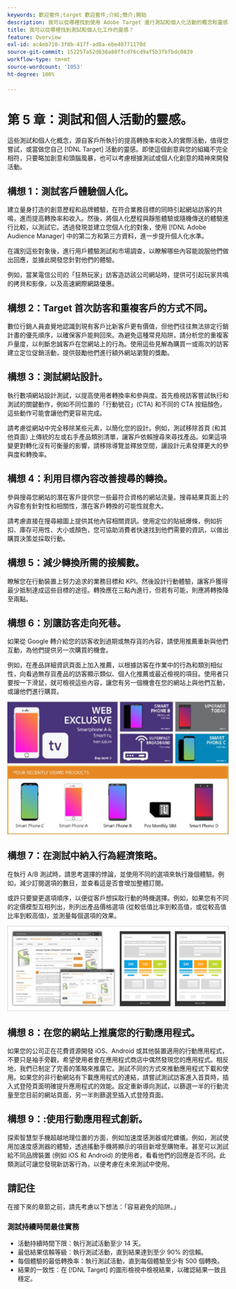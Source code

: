 ```yaml
---
keywords: 歡迎套件;target 歡迎套件;介紹;簡介;開始
description: 我可以從哪裡找到使用 Adobe Target 進行測試和個人化活動的概念和靈感？
title: 我可以從哪裡找到測試和個人化工作的靈感？
feature: Overview
exl-id: ac4eb710-3f8b-417f-ad8a-ebe48771170d
source-git-commit: 152257a52d836a88ffcd76cd9af5b3fbfbdc0839
workflow-type: tm+mt
source-wordcount: '1053'
ht-degree: 100%

---
```


# 第 5 章：測試和個人活動的靈感。

這些測試和個人化概念，源自客戶所執行的提高轉換率和收入的實際活動，值得您嘗試，或當做您自己 [!DNL Target] 活動的靈感。即使這個創意與您的組織不完全相符，只要略加創意和頭腦風暴，也可以考慮根據測試或個人化創意的精神來開發活動。

## 構想 1：測試客戶體驗個人化。

建立量身打造的創意歷程和品牌體驗，在符合業務目標的同時引起網站訪客的共鳴，進而提高轉換率和收入。然後，將個人化歷程與靜態體驗或隨機傳送的體驗進行比較，以測試它。透過發現並建立您個人化的對象，使用 [!DNL Adobe Audience Manager] 中的第二方和第三方資料，進一步提升個人化水準。

在識別這些對象後，進行用戶體驗測試和市場調查，以瞭解哪些內容能說服他們做出回應，並據此開發您針對他們的體驗。

例如，當某電信公司的「狂熱玩家」訪客造訪該公司網站時，提供可引起玩家共鳴的拷貝和影像，以及高速網際網路優惠。

## 構想 2：Target 首次訪客和重複客戶的方式不同。

數位行銷人員直覺地認識到現有客戶比新客戶更有價值，但他們往往無法排定行銷計畫的優先順序，以確保客戶能夠回來。為避免這種常見陷阱，請分析您的重複客戶量度，以判斷忠誠客戶在您網站上的行為。使用這些見解為購買一或兩次的訪客建立定位促銷活動，提供鼓勵他們進行額外網站瀏覽的獎勵。

## 構想 3：測試網站設計。

執行數項網站設計測試，以提高使用者轉換率和參與度。首先檢視訪客嘗試執行和測試的關鍵動作，例如不同位置的「行動號召」(CTA) 和不同的 CTA 按鈕顏色，這些動作可能會讓他們更容易完成。

請考慮從網站中完全移除某些元素，以簡化您的設計。例如，測試移除首頁 (和其他頁面) 上傳統的左或右手產品類別清單，讓客戶依賴搜尋來尋找產品。如果這項變更對轉化沒有可衡量的影響，請移除導覽並釋放空間，讓設計元素發揮更大的參與度和轉換率。

## 構想 4：利用目標內容改善搜尋的轉換。

參與搜尋您網站的潛在客戶提供您一些最符合資格的網站流量。搜尋結果頁面上的內容愈有針對性和相關性，潛在客戶轉換的可能性就愈大。

請考慮直接在搜尋縮圖上提供其他內容相關資訊。使用定位的貼紙爆條，例如折扣、庫存可用性、大小或顏色，您可協助消費者快速找到他們需要的資訊，以做出購買決策並採取行動。

## 構想 5：減少轉換所需的接觸數。

瞭解您在行動裝置上努力追求的業務目標和 KPI。然後設計行動體驗，讓客戶獲得最少抵制達成這些目標的途徑。轉換應在三點內進行，但若有可能，則應將轉換降至兩點。

## 構想 6：別讓訪客走向死巷。

如果從 Google 轉介給您的訪客收到過期或無存貨的內容，請使用推薦重新與他們互動，為他們提供另一次購買的機會。

例如，在產品詳細資訊頁面上加入推薦，以根據訪客在作業中的行為和類別相似性，向看過無存貨產品的訪客顯示類似、個人化推薦或最近檢視的項目。使用者只要按一下滑鼠，就可檢視這些內容，讓您有另一個機會在您的網站上與他們互動，或讓他們進行購買。

![Recommendations 插圖](/help/main/c-intro/assets/recs-illustration.png)

## 構想 7：在測試中納入行為經濟策略。

在執行 A/B 測試時，請思考選擇的悖論，並使用不同的選項來執行幾個體驗。例如，減少訂閱選項的數目，並查看這是否會增加整體訂閱。

或許只要變更選項順序，以便從客戶想採取行動的時機選擇。例如，如果您有不同的定價模型互相列出，則列出產品價格選項 (從較低值比率到較高值，或從較高值比率到較高值)，並測量每個選項的效果。

![行為策略插圖](/help/main/c-intro/assets/behavioral.png)

## 構想 8：在您的網站上推廣您的行動應用程式。

如果您的公司正在花費資源開發 iOS、Android 或其他裝置適用的行動應用程式，不要只是袖手旁觀，希望使用者會在應用程式商店中偶然發現您的應用程式。相反地，我們已制定了完善的策略來推廣它。測試不同的方式來推動應用程式下載和使用。如果您的非行動網站有下載應用程式的連結，請嘗試測試訪客進入首頁時，插入式登陸頁面明確提升應用程式的效能。設定重新導向測試，以篩選一半的行動流量至您目前的網站頁面，另一半則篩選至插入式登陸頁面。

## 構想 9：:使用行動應用程式創新。

探索智慧型手機超越地理位置的方面，例如加速度感測器或陀螺儀。例如，測試使用加速度感測器的體驗，透過搖動手機將顯示的項目新增至購物車。甚至可以測試給不同品牌裝置 (例如 iOS 和 Android) 的使用者，看看他們的回應是否不同。此類測試可讓您發現新訪客行為，以便考慮在未來測試中使用。

## 請記住

在接下來的章節之前，請先考慮以下想法：「容易避免的陷阱。」

### 測試持續時間最佳實務

* 活動持續時間下限：執行測試活動至少 14 天。
* 最低結果信賴等級：執行測試活動，直到結果達到至少 90% 的信賴。
* 每個體驗的最低轉換率：執行測試活動，直到每個體驗至少有 500 個轉換。
* 結果的一致性：在 [!DNL Target] 的圖形檢視中檢視結果，以確認結果一致且穩定。
